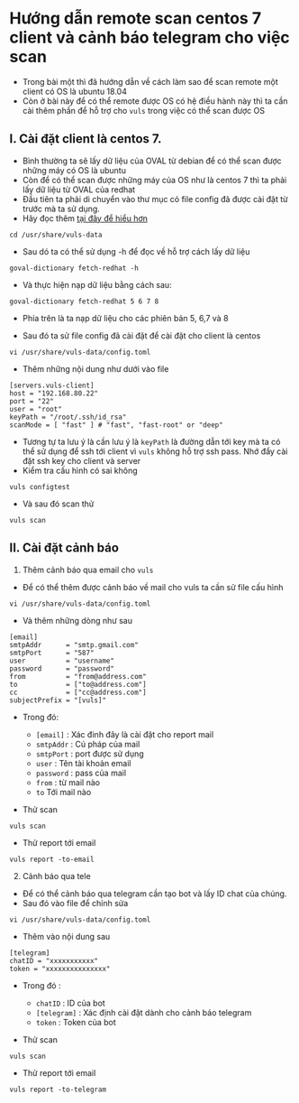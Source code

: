 # Hướng dẫn remote scan centos 7 client và cảnh báo telegram cho việc scan 
- Trong bài một thì đã hướng dẫn về cách làm sao để scan remote một client có OS là ubuntu 18.04
- Còn ở bài này để có thể remote được OS có hệ điều hành này thì ta cần cài thêm phần để hỗ trợ cho `vuls` trong việc có thể scan được OS 

## I. Cài đặt client là centos 7.
- Bình thường ta sẽ lấy dữ liệu của OVAL từ debian để có thể scan được những máy có OS là ubuntu 
- Còn để có thể scan được những máy của OS như là centos 7 thì ta phải lấy dữ liệu từ OVAL của redhat
- Đầu tiên ta phải di chuyển vào thư mục có file config đã được cài đặt từ trước mà ta sử dụng. 
- Hãy đọc thêm [tại đây để  hiểu hơn](https://github.com/kotakanbe/goval-dictionary#usage-fetch-oval-data-from-redhat)

```
cd /usr/share/vuls-data
```

- Sau dó ta có thể sử dụng -h để đọc về hỗ trợ cách lấy dữ liệu 
```
goval-dictionary fetch-redhat -h
```

- Và thực hiện nạp dữ liệu bằng cách sau: 
```
goval-dictionary fetch-redhat 5 6 7 8
```
- Phía trên là ta nạp dữ liệu cho các phiên bản 5, 6,7 và 8 

- Sau đó ta sử file config đã cài đặt để cài đặt cho client là centos 
```
vi /usr/share/vuls-data/config.toml
```
- Thêm những nội dung như dưới vào file  
```
[servers.vuls-client]
host = "192.168.80.22"
port = "22"
user = "root"
keyPath = "/root/.ssh/id_rsa"
scanMode = [ "fast" ] # "fast", "fast-root" or "deep"
```
- Tương tự ta lưu ý là cần lưu ý là `keyPath` là đường dẫn tới key mà ta có thể sử dụng để ssh tới client vì `vuls` không hỗ trợ ssh pass. Nhớ đẩy cài đặt ssh key cho client và server 
- Kiểm tra cấu hình có sai không
```
vuls configtest
```
- Và sau đó scan thử 
```
vuls scan 
```

## II. Cài đặt cảnh báo 
1. Thêm cảnh báo qua email cho `vuls` 
- Để có thể thêm được cảnh báo về mail cho vuls ta cần sử file cấu hình 
```
vi /usr/share/vuls-data/config.toml
```
- Và thêm những dòng như sau 
```
[email]
smtpAddr      = "smtp.gmail.com"
smtpPort      = "587"
user          = "username"
password      = "password"
from          = "from@address.com"
to            = ["to@address.com"]
cc            = ["cc@address.com"]
subjectPrefix = "[vuls]"
```
- Trong đó:
    - `[email]` : Xác đinh đây là cài đặt cho report mail 
    - `smtpAddr` : Cú pháp của mail 
    - `smtpPort` : port được sử dụng 
    - `user` : Tên tài khoản email 
    - `password` : pass của mail 
    - `from` : từ mail nào 
    - `to` Tới mail nào

- Thử scan 
```
vuls scan
```
- Thử report tới email 
```
vuls report -to-email
```

2. Cảnh báo qua tele 
- Để có thể cảnh báo qua telegram cần tạo bot và lấy ID chat của chúng. 
- Sau đó vào file để chỉnh sửa 
```
vi /usr/share/vuls-data/config.toml
```
- Thêm vào nội dung sau 
```
[telegram]
chatID = "xxxxxxxxxxx"
token = "xxxxxxxxxxxxxxx"
```
- Trong đó :
    - `chatID` : ID của bot 
    - `[telegram]` : Xác định cài đặt dành cho cảnh báo telegram 
    - `token` : Token của bot

- Thử scan 
```
vuls scan
```
- Thử report tới email 
```
vuls report -to-telegram
```
